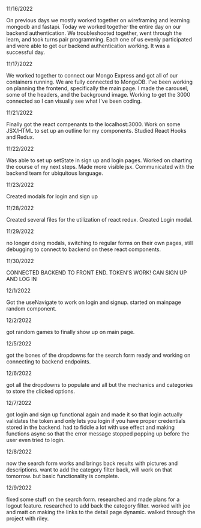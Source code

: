 11/16/2022

On previous days we mostly worked together on wireframing and learning mongodb and fastapi. Today we worked together the entire day on our backend authentication. We troubleshooted together, went through the learn, and took turns pair programming. Each one of us evenly participated and were able to get our backend authentication working. It was a successful day.

11/17/2022

We worked together to connect our Mongo Express and got all of our containers running. We are fully connected to MongoDB. I've been working on planning the frontend, specifically the main page. I made the carousel, some of the headers, and the background image. Working to get the 3000 connected so I can visually see what I've been coding.

11/21/2022

Finally got the react compenants to the localhost:3000. Work on some JSX/HTML to set up an outline for my components. Studied React Hooks and Redux.


11/22/2022

Was able to set up setState in sign up and login pages. Worked on charting the course of my next steps. Made more visible jsx. Communicated with the backend team for ubiquitous language.

11/23/2022

Created modals for login and sign up


11/28/2022

Created several files for the utilization of react redux. Created Login modal.

11/29/2022

no longer doing modals, switching to regular forms on their own pages, still debugging to connect to backend on these react components.

11/30/2022

CONNECTED BACKEND TO FRONT END. TOKEN'S WORK! CAN SIGN UP AND LOG IN


12/1/2022

Got the useNavigate to work on login and signup. started on mainpage random component.

12/2/2022

got random games to finally show up on main page.

12/5/2022

got the bones of the dropdowns for the search form ready and working on connecting to backend endpoints.

12/6/2022

got all the dropdowns to populate and all but the mechanics and categories to store the clicked options.

12/7/2022

got login and sign up functional again and made it so that login actually validates the token and only lets you login if you
have proper credentials stored in the backend. had to fiddle a lot with use effect and making functions async so that the error
message stopped popping up before the user even tried to login.

12/8/2022

now the search form works and brings back results with pictures and descriptions. want to add the category filter back, will work on that tomorrow. but basic functionality is complete.

12/9/2022

fixed some stuff on the search form. researched and made plans for a logout feature. researched to add back the category filter. worked with joe and matt on making the links to the detail page dynamic. walked through the project with riley.
